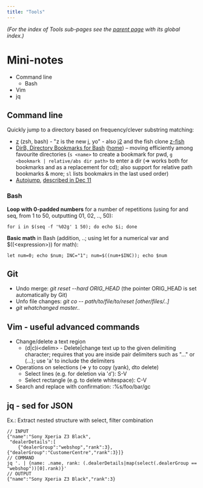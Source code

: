 ```yaml
---
title: "Tools"
---
```

*(For the index of Tools sub-pages see the [parent page](/wiki/) with its global index.)*


# Mini-notes




  - Command line
      - Bash
  - Vim
  - jq




## Command line



Quickly jump to a directory based on frequency/clever substring matching:


  - [z](https://github.com/rupa/z) (zsh, bash) - "z is the new j, yo" - also [j2](https://github.com/rupa/j2) and the fish clone [z-fish](https://github.com/sjl/z-fish)
  - [DirB, Directory Bookmarks for Bash](https://www.linuxjournal.com/article/10585?page=0,0) ([home](https://www.dirb.info/)) – moving efficiently among favourite directories (`s <name>` to create a bookmark for pwd, `g <bookmark | relative/abs dir path>` to enter a dir (=\> works both for bookmarks and as a replacement for cd); also support for relative path bookmarks & more; `sl` lists bookmakrs in the last used order)
  - [Autojump](https://jakemccrary.com/blog/2011/07/25/utilities-i-like-autojump/), [described in Dec 11](/2011/12/31/most-interesting-links-of-december-2/)




### Bash



**Loop with 0-padded numbers** for a number of repetitions (using for and seq, from 1 to 50, outputting 01, 02, .., 50):


    for i in $(seq -f '%02g' 1 50); do echo $i; done



**Basic math** in Bash (addition, ..; using let for a numerical var and $((\<expression\>)) for math):


    let num=0; echo $num; INC="1"; num=$((num+$INC)); echo $num




## Git




  - Undo merge: *git reset --hard ORIG\_HEAD* (the pointer ORIG\_HEAD is set automatically by Git)
  - Unfo file changes: *git co -- path/to/file/to/reset \[other/files/..\]*
  - *git whatchanged master..*




## Vim - useful advanced commands




  - Change/delete a text region
      - (d|c)i\<delim\> - Delete|change text up to the given delimiting character; requires that you are inside pair delimiters such as "..." or (...); use 'a' to include the delimiters
  - Operations on selections (=\> y to copy (yank), dto delete)
      - Select lines (e.g. for deletion via '`d`'): S-V
      - Select rectangle (e.g. to delete whitespace): C-V
  - Search and replace with confirmation: :%s/foo/bar/gc




## jq - sed for JSON



Ex.: Extract nested structure with select, filter combination


    // INPUT
    {"name":"Sony Xperia Z3 Black",
     "dealerDetails":[
        {"dealerGroup":"webshop","rank":3},{"dealerGroup":"CustomerCentre","rank":3}]}
    // COMMAND
    jq '. | {name: .name, rank: (.dealerDetails|map(select(.dealerGroup == "webshop"))[0].rank)}'
    // OUTPUT
    {"name":"Sony Xperia Z3 Black","rank":3}
